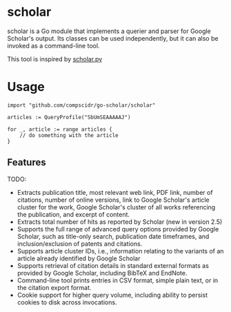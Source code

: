 # scholar
scholar is a Go module that implements a querier and parser for Google Scholar's output. Its classes can be used 
independently, but it can also be invoked as a command-line tool.

This tool is inspired by [scholar.py](https://github.com/ckreibich/scholar.py)

# Usage
```
import "github.com/compscidr/go-scholar/scholar"

articles := QueryProfile("SbUmSEAAAAAJ")

for _, article := range articles {
	// do something with the article
}
```

## Features
TODO:
* Extracts publication title, most relevant web link, PDF link, number of citations, number of online versions, link to 
Google Scholar's article cluster for the work, Google Scholar's cluster of all works referencing the publication, and 
excerpt of content.
* Extracts total number of hits as reported by Scholar (new in version 2.5)
*  Supports the full range of advanced query options provided by Google Scholar, such as title-only search, publication 
date timeframes, and inclusion/exclusion of patents and citations.
*  Supports article cluster IDs, i.e., information relating to the variants of an article already identified by Google 
Scholar
*  Supports retrieval of citation details in standard external formats as provided by Google Scholar, including BibTeX 
and EndNote.
*  Command-line tool prints entries in CSV format, simple plain text, or in the citation export format.
*  Cookie support for higher query volume, including ability to persist cookies to disk across invocations.